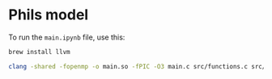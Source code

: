 # Phils model

To run the `main.ipynb` file, use this:

```sh
brew install llvm

clang -shared -fopenmp -o main.so -fPIC -O3 main.c src/functions.c src/activations.c src/loss.c src/init.c src/json.c src/adam.c src/forward.c
```
